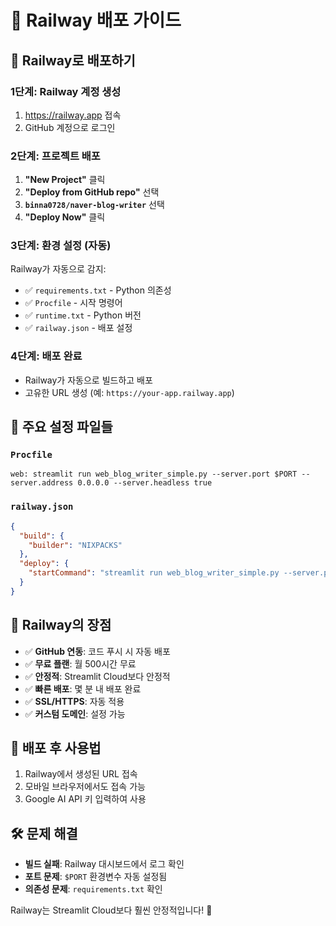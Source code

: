 # 🚄 Railway 배포 가이드

## 🚀 Railway로 배포하기

### 1단계: Railway 계정 생성
1. https://railway.app 접속
2. GitHub 계정으로 로그인

### 2단계: 프로젝트 배포
1. **"New Project"** 클릭
2. **"Deploy from GitHub repo"** 선택
3. **`binna0728/naver-blog-writer`** 선택
4. **"Deploy Now"** 클릭

### 3단계: 환경 설정 (자동)
Railway가 자동으로 감지:
- ✅ `requirements.txt` - Python 의존성
- ✅ `Procfile` - 시작 명령어
- ✅ `runtime.txt` - Python 버전
- ✅ `railway.json` - 배포 설정

### 4단계: 배포 완료
- Railway가 자동으로 빌드하고 배포
- 고유한 URL 생성 (예: `https://your-app.railway.app`)

## 🔧 주요 설정 파일들

### `Procfile`
```
web: streamlit run web_blog_writer_simple.py --server.port $PORT --server.address 0.0.0.0 --server.headless true
```

### `railway.json`
```json
{
  "build": {
    "builder": "NIXPACKS"
  },
  "deploy": {
    "startCommand": "streamlit run web_blog_writer_simple.py --server.port $PORT --server.address 0.0.0.0 --server.headless true"
  }
}
```

## 🌟 Railway의 장점
- ✅ **GitHub 연동**: 코드 푸시 시 자동 배포
- ✅ **무료 플랜**: 월 500시간 무료
- ✅ **안정적**: Streamlit Cloud보다 안정적
- ✅ **빠른 배포**: 몇 분 내 배포 완료
- ✅ **SSL/HTTPS**: 자동 적용
- ✅ **커스텀 도메인**: 설정 가능

## 📱 배포 후 사용법
1. Railway에서 생성된 URL 접속
2. 모바일 브라우저에서도 접속 가능
3. Google AI API 키 입력하여 사용

## 🛠️ 문제 해결
- **빌드 실패**: Railway 대시보드에서 로그 확인
- **포트 문제**: `$PORT` 환경변수 자동 설정됨
- **의존성 문제**: `requirements.txt` 확인

Railway는 Streamlit Cloud보다 훨씬 안정적입니다! 🚀